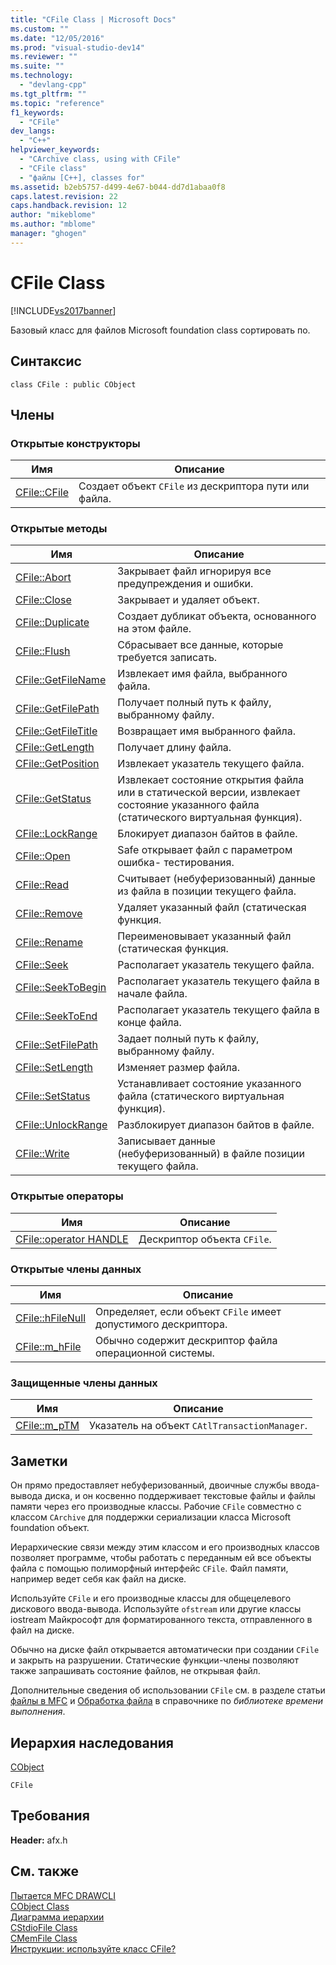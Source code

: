 ```yaml
---
title: "CFile Class | Microsoft Docs"
ms.custom: ""
ms.date: "12/05/2016"
ms.prod: "visual-studio-dev14"
ms.reviewer: ""
ms.suite: ""
ms.technology: 
  - "devlang-cpp"
ms.tgt_pltfrm: ""
ms.topic: "reference"
f1_keywords: 
  - "CFile"
dev_langs: 
  - "C++"
helpviewer_keywords: 
  - "CArchive class, using with CFile"
  - "CFile class"
  - "файлы [C++], classes for"
ms.assetid: b2eb5757-d499-4e67-b044-dd7d1abaa0f8
caps.latest.revision: 22
caps.handback.revision: 12
author: "mikeblome"
ms.author: "mblome"
manager: "ghogen"
---
```

# CFile Class
[!INCLUDE[vs2017banner](../../assembler/inline/includes/vs2017banner.md)]

Базовый класс для файлов Microsoft foundation class сортировать по.  
  
## Синтаксис  
  
```  
class CFile : public CObject  
```  
  
## Члены  
  
### Открытые конструкторы  
  
|Имя|Описание|  
|---------|--------------|  
|[CFile::CFile](../Topic/CFile::CFile.md)|Создает объект `CFile` из дескриптора пути или файла.|  
  
### Открытые методы  
  
|Имя|Описание|  
|---------|--------------|  
|[CFile::Abort](../Topic/CFile::Abort.md)|Закрывает файл игнорируя все предупреждения и ошибки.|  
|[CFile::Close](../Topic/CFile::Close.md)|Закрывает и удаляет объект.|  
|[CFile::Duplicate](../Topic/CFile::Duplicate.md)|Создает дубликат объекта, основанного на этом файле.|  
|[CFile::Flush](../Topic/CFile::Flush.md)|Сбрасывает все данные, которые требуется записать.|  
|[CFile::GetFileName](../Topic/CFile::GetFileName.md)|Извлекает имя файла, выбранного файла.|  
|[CFile::GetFilePath](../Topic/CFile::GetFilePath.md)|Получает полный путь к файлу, выбранному файлу.|  
|[CFile::GetFileTitle](../Topic/CFile::GetFileTitle.md)|Возвращает имя выбранного файла.|  
|[CFile::GetLength](../Topic/CFile::GetLength.md)|Получает длину файла.|  
|[CFile::GetPosition](../Topic/CFile::GetPosition.md)|Извлекает указатель текущего файла.|  
|[CFile::GetStatus](../Topic/CFile::GetStatus.md)|Извлекает состояние открытия файла или в статической версии, извлекает состояние указанного файла \(статического виртуальная функция\).|  
|[CFile::LockRange](../Topic/CFile::LockRange.md)|Блокирует диапазон байтов в файле.|  
|[CFile::Open](../Topic/CFile::Open.md)|Safe открывает файл с параметром ошибка\- тестирования.|  
|[CFile::Read](../Topic/CFile::Read.md)|Считывает \(небуферизованный\) данные из файла в позиции текущего файла.|  
|[CFile::Remove](../Topic/CFile::Remove.md)|Удаляет указанный файл \(статическая функция.|  
|[CFile::Rename](../Topic/CFile::Rename.md)|Переименовывает указанный файл \(статическая функция.|  
|[CFile::Seek](../Topic/CFile::Seek.md)|Располагает указатель текущего файла.|  
|[CFile::SeekToBegin](../Topic/CFile::SeekToBegin.md)|Располагает указатель текущего файла в начале файла.|  
|[CFile::SeekToEnd](../Topic/CFile::SeekToEnd.md)|Располагает указатель текущего файла в конце файла.|  
|[CFile::SetFilePath](../Topic/CFile::SetFilePath.md)|Задает полный путь к файлу, выбранному файлу.|  
|[CFile::SetLength](../Topic/CFile::SetLength.md)|Изменяет размер файла.|  
|[CFile::SetStatus](../Topic/CFile::SetStatus.md)|Устанавливает состояние указанного файла \(статического виртуальная функция\).|  
|[CFile::UnlockRange](../Topic/CFile::UnlockRange.md)|Разблокирует диапазон байтов в файле.|  
|[CFile::Write](../Topic/CFile::Write.md)|Записывает данные \(небуферизованный\) в файле позиции текущего файла.|  
  
### Открытые операторы  
  
|Имя|Описание|  
|---------|--------------|  
|[CFile::operator HANDLE](../Topic/CFile::operator%20HANDLE.md)|Дескриптор объекта `CFile`.|  
  
### Открытые члены данных  
  
|Имя|Описание|  
|---------|--------------|  
|[CFile::hFileNull](../Topic/CFile::hFileNull.md)|Определяет, если объект `CFile` имеет допустимого дескриптора.|  
|[CFile::m\_hFile](../Topic/CFile::m_hFile.md)|Обычно содержит дескриптор файла операционной системы.|  
  
### Защищенные члены данных  
  
|Имя|Описание|  
|---------|--------------|  
|[CFile::m\_pTM](../Topic/CFile::m_pTM.md)|Указатель на объект `CAtlTransactionManager`.|  
  
## Заметки  
 Он прямо предоставляет небуферизованный, двоичные службы ввода\-вывода диска, и он косвенно поддерживает текстовые файлы и файлы памяти через его производные классы.  Рабочие `CFile` совместно с классом `CArchive` для поддержки сериализации класса Microsoft foundation объект.  
  
 Иерархические связи между этим классом и его производных классов позволяет программе, чтобы работать с переданным ей все объекты файла с помощью полиморфный интерфейс `CFile`.  Файл памяти, например ведет себя как файл на диске.  
  
 Используйте `CFile` и его производные классы для общецелевого дискового ввода\-вывода.  Используйте `ofstream` или другие классы iostream Майкрософт для форматированного текста, отправленного в файл на диске.  
  
 Обычно на диске файл открывается автоматически при создании `CFile` и закрыть на разрушении.  Статические функции\-члены позволяют также запрашивать состояние файлов, не открывая файл.  
  
 Дополнительные сведения об использовании `CFile` см. в разделе статьи [файлы в MFC](../../mfc/files-in-mfc.md) и [Обработка файла](../../c-runtime-library/file-handling.md) в справочнике по *библиотеке времени выполнения*.  
  
## Иерархия наследования  
 [CObject](../Topic/CObject%20Class.md)  
  
 `CFile`  
  
## Требования  
 **Header:**  afx.h  
  
## См. также  
 [Пытается MFC DRAWCLI](../../top/visual-cpp-samples.md)   
 [CObject Class](../Topic/CObject%20Class.md)   
 [Диаграмма иерархии](../../mfc/hierarchy-chart.md)   
 [CStdioFile Class](../Topic/CStdioFile%20Class.md)   
 [CMemFile Class](../../mfc/reference/cmemfile-class.md)   
 [Инструкции: используйте класс CFile?](http://go.microsoft.com/fwlink/?LinkId=128046)